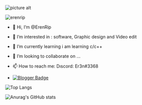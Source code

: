![picture alt]( https://media.giphy.com/media/HoIrPgqTBiB2XvVEf7/giphy.gif "Title is optional")
<p align="left"> <img src="https://komarev.com/ghpvc/?username=erenrip&label=Profile%20views&color=0e75b6&style=flat" alt="erenrip" /> </p>



- 👋 Hi, I’m @ErenRip
- 👀 I’m interested in :  software, Graphic design and Video edit
- 🌱 I’m currently learning  i am learning c/c++
- 💞️ I’m looking to collaborate on ...
- 📫 How to reach me: Dıscord: Er3n#3368

- [![Blogger Badge](https://img.shields.io/badge/-Blogger-FF9800?style=flat-quare&labelColor=FF9800&logo=Blogger&logoColor=white&link=https://codebankhub.blogspot.com)](https://codehubcommunity.blogspot.com)    


![Top Langs](https://github-readme-stats.vercel.app/api/top-langs/?username=erenrip&hide=javascript,css,scss,html&theme=tokyonight)


![Anurag's GitHub stats](https://github-readme-stats.vercel.app/api?username=erenrip&theme=github_dark&show_icons=true)


